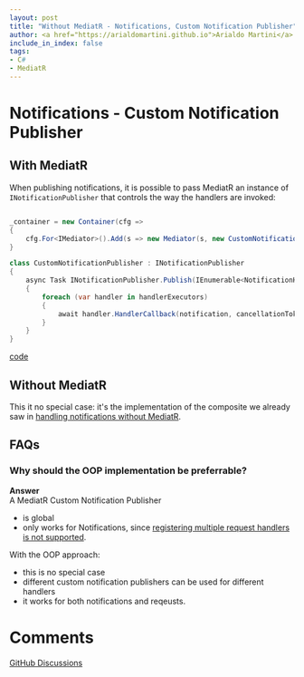```yaml
---
layout: post
title: "Without MediatR - Notifications, Custom Notification Publisher"
author: <a href="https://arialdomartini.github.io">Arialdo Martini</a>
include_in_index: false
tags:
- C#
- MediatR
---
```

# Notifications - Custom Notification Publisher
## With MediatR
When publishing notifications, it is possible to pass MediatR an instance of `INotificationPublisher` that controls the way the handlers are invoked:

```csharp

_container = new Container(cfg =>
{
    cfg.For<IMediator>().Add(s => new Mediator(s, new CustomNotificationPublisher()))
}

class CustomNotificationPublisher : INotificationPublisher
{
    async Task INotificationPublisher.Publish(IEnumerable<NotificationHandlerExecutor> handlerExecutors, INotification notification, CancellationToken cancellationToken)
    {
        foreach (var handler in handlerExecutors)
        {
            await handler.HandlerCallback(notification, cancellationToken).ConfigureAwait(false);
        }
    }
}
```
[code](https://github.com/arialdomartini/without-mediatr/blob/master/src/WithoutMediatR/CustomNotificationPublisher/With.cs)

## Without MediatR
This it no special case: it's the implementation of the composite we already saw in [handling notifications without MediatR](without-mediatr-notifications).

## FAQs
### Why should the OOP implementation be preferrable?
**Answer**<br/>
A MediatR Custom Notification Publisher

* is global
* only works for Notifications, since [registering multiple request handlers is not supported](without-mediatr-request-response-multiple-registration).

With the OOP approach:

* this is no special case
* different custom notification publishers can be used for different handlers
* it works for both notifications and reqeusts.

# Comments
[GitHub Discussions](https://github.com/arialdomartini/arialdomartini.github.io/discussions/7)
